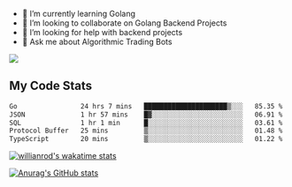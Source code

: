 
- 🌱 I’m currently learning Golang
- 👯 I’m looking to collaborate on Golang Backend Projects
- 🤔 I’m looking for help with backend projects
- 💬 Ask me about Algorithmic Trading Bots

![](https://github-profile-trophy.vercel.app/?username=kevinbarrero)

## My Code Stats

<!--START_SECTION:waka-->

```txt
Go                24 hrs 7 mins   █████████████████████▒░░░   85.35 %
JSON              1 hr 57 mins    █▓░░░░░░░░░░░░░░░░░░░░░░░   06.91 %
SQL               1 hr 1 min      █░░░░░░░░░░░░░░░░░░░░░░░░   03.61 %
Protocol Buffer   25 mins         ▒░░░░░░░░░░░░░░░░░░░░░░░░   01.48 %
TypeScript        20 mins         ▒░░░░░░░░░░░░░░░░░░░░░░░░   01.22 %
```

<!--END_SECTION:waka-->

[![willianrod's wakatime stats](https://github-readme-stats.vercel.app/api/wakatime?username=holdandup&layout=compact&theme=react&custom_title=Wakatime%20All%20Time%20Stats&langs_count=8)](https://github.com/anuraghazra/github-readme-stats)

[![Anurag's GitHub stats](https://github-readme-stats.vercel.app/api?username=Kevinbarrero)](https://github.com/anuraghazra/github-readme-stats)




